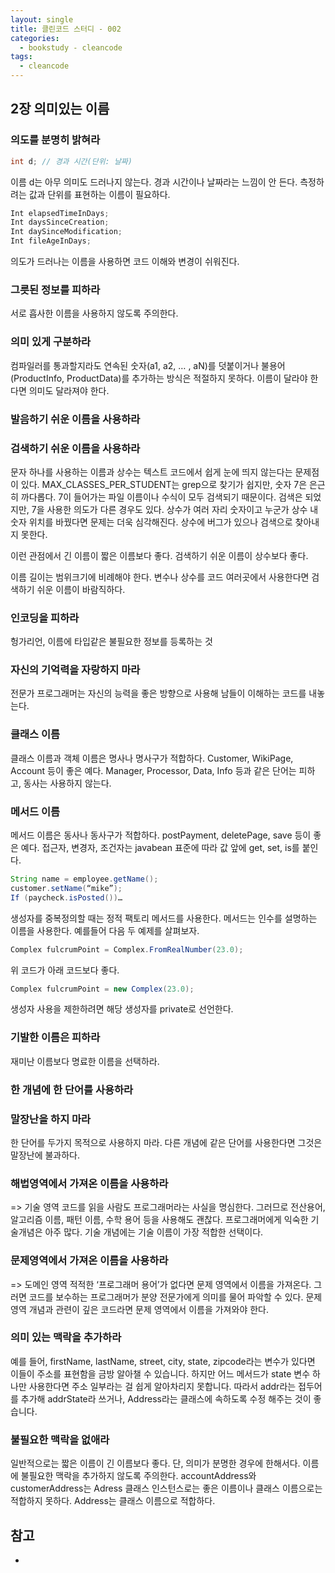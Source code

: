 ```yaml
---
layout: single
title: 클린코드 스터디 - 002
categories: 
  - bookstudy - cleancode
tags: 
  - cleancode
---
```


## 2장 의미있는 이름

### 의도를 분명히 밝혀라

```java
int d; // 경과 시간(단위: 날짜)
```

이름 d는 아무 의미도 드러나지 않는다. 경과 시간이나 날짜라는 느낌이 안 든다.
측정하려는 값과 단위를 표현하는 이름이 필요하다.

```java
Int elapsedTimeInDays;
Int daysSinceCreation;
Int daySinceModification;
Int fileAgeInDays;
```

의도가 드러나는 이름을 사용하면 코드 이해와 변경이 쉬워진다. 

### 그릇된 정보를 피하라

서로 흡사한 이름을 사용하지 않도록 주의한다.

### 의미 있게 구분하라

컴파일러를 통과할지라도 연속된 숫자(a1, a2, … , aN)를 덧붙이거나 불용어(ProductInfo, ProductData)를 추가하는 방식은 적절하지 못하다.
이름이 달라야 한다면 의미도 달라져야 한다.

### 발음하기 쉬운 이름을 사용하라

### 검색하기 쉬운 이름을 사용하라

문자 하나를 사용하는 이름과 상수는 텍스트 코드에서 쉽게 눈에 띄지 않는다는 문제점이 있다.
MAX_CLASSES_PER_STUDENT는 grep으로 찾기가 쉽지만, 숫자 7은 은근히 까다롭다. 7이 들어가는 파일 이름이나 수식이 모두 검색되기 때문이다. 검색은 되었지만, 7을 사용한 의도가 다른 경우도 있다. 상수가 여러 자리 숫자이고 누군가 상수 내 숫자 위치를 바꿨다면 문제는 더욱 심각해진다. 상수에 버그가 있으나 검색으로 찾아내지 못한다.

이런 관점에서 긴 이름이 짧은 이름보다 좋다. 검색하기 쉬운 이름이 상수보다 좋다.

이름 길이는 범위크기에 비례해야 한다. 변수나 상수를 코드 여러곳에서 사용한다면 검색하기 쉬운 이름이 바람직하다.

### 인코딩을 피하라

헝가리언, 이름에 타입같은 불필요한 정보를 등록하는 것

### 자신의 기억력을 자랑하지 마라

전문가 프로그래머는 자신의 능력을 좋은 방향으로 사용해 남들이 이해하는 코드를 내놓는다.

### 클래스 이름
클래스 이름과 객체 이름은 명사나 명사구가 적합하다. Customer, WikiPage, Account 등이 좋은 예다.
Manager, Processor, Data, Info 등과 같은 단어는 피하고, 동사는 사용하지 않는다.

### 메서드 이름

메서드 이름은 동사나 동사구가 적합하다. postPayment, deletePage, save 등이 좋은 예다.
접근자, 변경자, 조건자는 javabean 표준에 따라 값 앞에 get, set, is를 붙인다.

```java
String name = employee.getName();
customer.setName(“mike”);
If (paycheck.isPosted())…
```

생성자를 중복정의할 때는 정적 팩토리 메서드를 사용한다. 메서드는 인수를 설명하는 이름을 사용한다.
예를들어 다음 두 예제를 살펴보자.

```java
Complex fulcrumPoint = Complex.FromRealNumber(23.0);
```

위 코드가 아래 코드보다 좋다.

```java
Complex fulcrumPoint = new Complex(23.0);
```

생성자 사용을 제한하려면 해당 생성자를 private로 선언한다.

### 기발한 이름은 피하라

재미난 이름보다 명료한 이름을 선택하라.

### 한 개념에 한 단어를 사용하라

### 말장난을 하지 마라

한 단어를 두가지 목적으로 사용하지 마라. 다른 개념에 같은 단어를 사용한다면 그것은 말장난에 불과하다.

### 해법영역에서 가져온 이름을 사용하라

=> 기술 영역
코드를 읽을 사람도 프로그래머라는 사실을 명심한다. 그러므로 전산용어, 알고리즘 이름, 패턴 이름, 수학 용어 등을 사용해도 괜찮다. 프로그래머에게 익숙한 기술개념은 아주 많다. 기술 개념에는 기술 이름이 가장 적합한 선택이다.


### 문제영역에서 가져온 이름을 사용하라

=> 도메인 영역
적적한 ‘프로그래머 용어’가 없다면 문제 영역에서 이름을 가져온다. 그러면 코드를 보수하는 프로그래머가 분양 전문가에게 의미를 물어 파악할 수 있다. 문제 영역 개념과 관련이 깊은 코드라면 문제 영역에서 이름을 가져와야 한다.

### 의미 있는 맥락을 추가하라

예를 들어, firstName, lastName, street, city, state, zipcode라는 변수가 있다면 이들이 주소를 표현함을 금방 알아챌 수 있습니다. 하지만 어느 메서드가 state 변수 하나만 사용한다면 주소 일부라는 걸 쉽게 알아차리지 못합니다. 따라서 addr라는 접두어를 추가해 addrState라 쓰거나, Address라는 클래스에 속하도록 수정 해주는 것이 좋습니다.

### 불필요한 맥락을 없애라

일반적으로는 짧은 이름이 긴 이름보다 좋다. 단, 의미가 분명한 경우에 한해서다. 이름에 불필요한 맥락을 추가하지 않도록 주의한다. accountAddress와 customerAddress는 Adress 클래스 인스턴스로는 좋은 이름이나 클래스 이름으로는 적합하지 못하다. Address는 클래스 이름으로 적합하다. 

## 참고
- 
